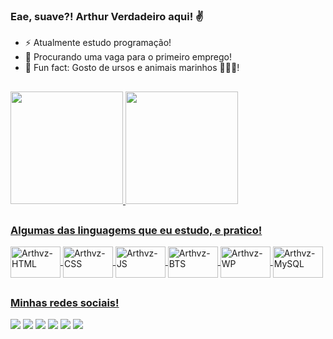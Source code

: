 ### Eae, suave?! Arthur Verdadeiro aqui! ✌

- ⚡ Atualmente estudo programação!
- 👀 Procurando uma vaga para o primeiro emprego!
- 🌱 Fun fact: Gosto de ursos e animais marinhos 🐻🐋🐢!

##

<div>
  <a href="https://github.com/Arthvz">
  <img height="180em" src="https://github-readme-stats.vercel.app/api?username=Arthvz&show_icons=true&theme=dark&include_all_commits=true&count_private=true&title_color=F5DF4D&text_color=78fe95&border_color=F5DF4D"/>
  <img height="180em" src="https://github-readme-stats.vercel.app/api/top-langs/?username=Arthvz&layout=compact&langs_count=7&theme=dark&title_color=F5DF4D&text_color=78fe95&border_color=F5DF4D"/>
</div>

  ##
### Algumas das linguagems que eu estudo, e pratico!
  
<div>
  <img align="center" alt="Arthvz-HTML" height="50" width="80" src="https://cdn.jsdelivr.net/gh/devicons/devicon/icons/html5/html5-plain-wordmark.svg" />
  <img align="center" alt="Arthvz-CSS" height="50" width="80" src="https://cdn.jsdelivr.net/gh/devicons/devicon/icons/css3/css3-plain-wordmark.svg" />
  <img align="center" alt="Arthvz-JS" height="50" width="80" src="https://cdn.jsdelivr.net/gh/devicons/devicon/icons/javascript/javascript-original.svg" />
  <img align="center" alt="Arthvz-BTS" height="50" width="80" src="https://cdn.jsdelivr.net/gh/devicons/devicon/icons/bootstrap/bootstrap-plain-wordmark.svg" />
  <img align="center" alt="Arthvz-WP" height="50" width="80" src="https://cdn.jsdelivr.net/gh/devicons/devicon/icons/wordpress/wordpress-plain-wordmark.svg" />
  <img align="center" alt="Arthvz-MySQL" height="50" width="80" src="https://cdn.jsdelivr.net/gh/devicons/devicon/icons/mysql/mysql-plain-wordmark.svg" />
</div>

  ##
### Minhas redes sociais!

<div> 
  <a href="https://api.whatsapp.com/send/?phone=5511963129841&text&app_absent=0" target=”_blank” class="whatsapp"><img src="https://img.shields.io/badge/WhatsApp-25D366?style=for-the-badge&logo=whatsapp&logoColor=white"/></a>
  <a href="https://t.me/artverdadeiro" target="_blank" class="telegram"><img src="https://img.shields.io/badge/Telegram-2CA5E0?style=for-the-badge&logo=telegram&logoColor=white"/></a>
  <a href="https://www.linkedin.com/in/arthur-verdadeiro-9b562b218/" target=”_blank” class="linkedin"><img src="https://img.shields.io/badge/LinkedIn-0077B5?style=for-the-badge&logo=linkedin&logoColor=white"/></a>
  <a href="https://www.instagram.com/_arthurvdd/" target=”_blank” class="instagram"><img src="https://img.shields.io/badge/Instagram-E4405F?style=for-the-badge&logo=instagram&logoColor=white"/></a>
  <a href="https://twitter.com/artverdadeiro" target=”_blank” class="twitter"><img src="https://img.shields.io/badge/Twitter-1DA1F2?style=for-the-badge&logo=twitter&logoColor=white"/></a>
  <a href="https://www.twitch.tv/arthvz" target=”_blank” class="twitch"><img src="https://img.shields.io/badge/Twitch-9146FF?style=for-the-badge&logo=twitch&logoColor=white"/></a>
</div>
